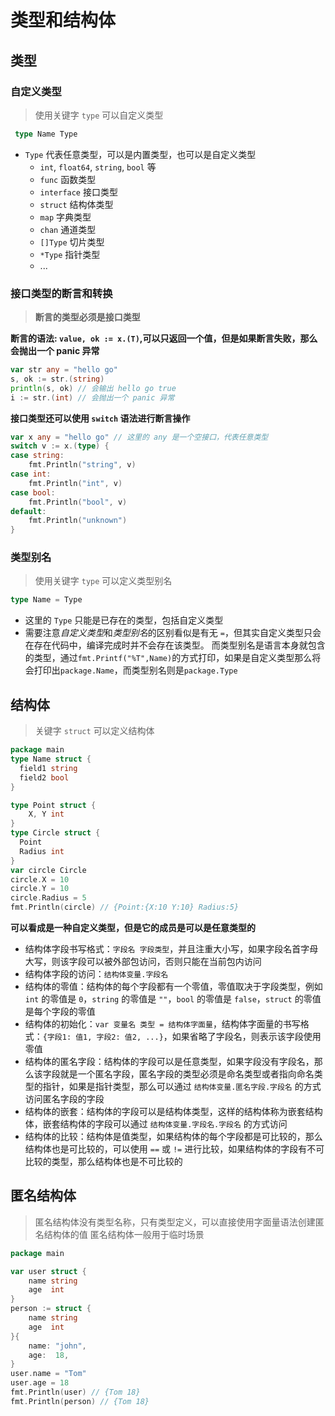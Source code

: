 # 类型和结构体
## 类型
### 自定义类型
> 使用关键字 `type` 可以自定义类型
```go
 type Name Type
```
- `Type` 代表任意类型，可以是内置类型，也可以是自定义类型
  - `int`, `float64`, `string`, `bool` 等
  - `func` 函数类型
  - `interface` 接口类型
  - `struct` 结构体类型
  - `map` 字典类型
  - `chan` 通道类型
  - `[]Type` 切片类型
  - `*Type` 指针类型
  - ...
### 接口类型的断言和转换
> **断言的类型必须是接口类型**

**断言的语法: `value, ok := x.(T)`,可以只返回一个值，但是如果断言失败，那么会抛出一个 panic 异常**

```go
var str any = "hello go"
s, ok := str.(string)
println(s, ok) // 会输出 hello go true
i := str.(int) // 会抛出一个 panic 异常
```

**接口类型还可以使用 `switch` 语法进行断言操作**

```go
var x any = "hello go" // 这里的 any 是一个空接口，代表任意类型
switch v := x.(type) {
case string:
    fmt.Println("string", v)
case int:
    fmt.Println("int", v)
case bool:
    fmt.Println("bool", v)
default:
    fmt.Println("unknown")
}
```

### 类型别名
> 使用关键字 `type` 可以定义类型别名
```go
type Name = Type
```
- 这里的 `Type` 只能是已存在的类型，包括自定义类型
- 需要注意*自定义类型*和*类型别名*的区别看似是有无 `=`，但其实自定义类型只会在存在代码中，编译完成时并不会存在该类型。
而类型别名是语言本身就包含的类型，通过`fmt.Printf("%T",Name)`的方式打印，如果是自定义类型那么将会打印出`package.Name`，而类型别名则是`package.Type`




## 结构体
> 关键字 `struct` 可以定义结构体
```go
package main
type Name struct {
  field1 string
  field2 bool
}

type Point struct {
    X, Y int
}
type Circle struct {
  Point
  Radius int
}
var circle Circle  
circle.X = 10
circle.Y = 10
circle.Radius = 5
fmt.Println(circle) // {Point:{X:10 Y:10} Radius:5}

```
**可以看成是一种自定义类型，但是它的成员是可以是任意类型的**
- 结构体字段书写格式：`字段名 字段类型`，并且注重大小写，如果字段名首字母大写，则该字段可以被外部包访问，否则只能在当前包内访问
- 结构体字段的访问：`结构体变量.字段名`
- 结构体的零值：结构体的每个字段都有一个零值，零值取决于字段类型，例如 `int` 的零值是 `0`，`string` 的零值是 `""`，`bool` 的零值是 `false`，`struct` 的零值是每个字段的零值
- 结构体的初始化：`var 变量名 类型 = 结构体字面量`，结构体字面量的书写格式：`{字段1: 值1, 字段2: 值2, ...}`，如果省略了字段名，则表示该字段使用零值
- 结构体的匿名字段：结构体的字段可以是任意类型，如果字段没有字段名，那么该字段就是一个匿名字段，匿名字段的类型必须是命名类型或者指向命名类型的指针，如果是指针类型，那么可以通过 `结构体变量.匿名字段.字段名` 的方式访问匿名字段的字段
- 结构体的嵌套：结构体的字段可以是结构体类型，这样的结构体称为嵌套结构体，嵌套结构体的字段可以通过 `结构体变量.字段名.字段名` 的方式访问
- 结构体的比较：结构体是值类型，如果结构体的每个字段都是可比较的，那么结构体也是可比较的，可以使用 `==` 或 `!=` 进行比较，如果结构体的字段有不可比较的类型，那么结构体也是不可比较的

## 匿名结构体
> 匿名结构体没有类型名称，只有类型定义，可以直接使用字面量语法创建匿名结构体的值
> 匿名结构体一般用于临时场景
```go
package main

var user struct {
    name string
    age  int
}
person := struct {
    name string
    age  int
}{
    name: "john",
    age:  18,
}
user.name = "Tom"
user.age = 18
fmt.Println(user) // {Tom 18}
fmt.Println(person) // {Tom 18}
``` 


